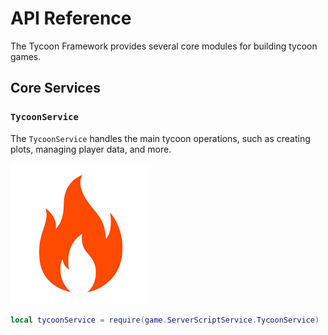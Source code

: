 # API Reference

The Tycoon Framework provides several core modules for building tycoon games.

## Core Services

### `TycoonService`

The `TycoonService` handles the main tycoon operations, such as creating plots, managing player data, and more.

![Logo](assets/logo.png)

```lua
local tycoonService = require(game.ServerScriptService.TycoonService)
```